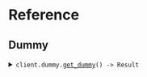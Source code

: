 # Reference
## Dummy
<details><summary><code>client.dummy.<a href="/src/api/resources/dummy/client.rs">get_dummy</a>() -> Result<String, ApiError></code></summary>
<dl>
<dd>

#### 🔌 Usage

<dl>
<dd>

<dl>
<dd>

```rust
use seed_single_url_environment_no_default::prelude::*;

#[tokio::main]
async fn main() {
    let config = ClientConfig {
        token: Some("<token>".to_string()),
        ..Default::default()
    };
    let client = SingleUrlEnvironmentNoDefaultClient::new(config).expect("Failed to build client");
    client.dummy.get_dummy(None).await;
}
```
</dd>
</dl>
</dd>
</dl>


</dd>
</dl>
</details>
